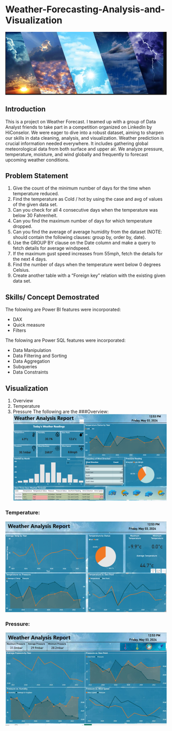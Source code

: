 # Weather-Forecasting-Analysis-and-Visualization

![image](Weather_forcast..PNG)

## Introduction
This is a  project on Weather Forecast. I teamed up with a group of Data Analyst friends to take part in a competition organized on LinkedIn by HiConselor. We were eager to dive into a robust dataset, aiming to sharpen our skills in data cleaning, analysis, and visualization. 
Weather prediction is crucial information needed everywhere. It includes gathering global meteorological data from both surface and upper air. We analyze pressure, temperature, moisture, and wind globally and frequently to forecast upcoming weather conditions.

## Problem Statement
1. Give the count of the minimum number of days for the time when temperature reduced.
2. Find the temperature as Cold / hot by using the case and avg of values of the given data set.
3. Can you check for all 4 consecutive days when the temperature was below 30 Fahrenheit.
4. Can you find the maximum number of days for which temperature dropped.
5. Can you find the average of average humidity from the dataset (NOTE: should contain the following clauses: group by, order by, date).
6. Use the GROUP BY clause on the Date column and make a query to fetch details for average windspeed.
7. If the maximum gust speed increases from 55mph, fetch the details for the next 4 days.
8. Find the number of days when the temperature went below 0 degrees Celsius.
9. Create another table with a “Foreign key” relation with the existing given data set.

## Skills/ Concept Demostrated
The folowing are Power BI features were incorporated:
- DAX
- Quick measure
- Filters
  
The folowing are Power SQL features were incorporated:
- Data Manipulation
- Data Filtering and Sorting
- Data Aggregation
- Subqueries
- Data Constraints

## Visualization
1. Overview
2. Temperature
3. Pressure
The following are the
###Overview: 
![](Dashboard1.PNG)

### Temperature:
![](Dashoard2.PNG)

### Pressure:
![](Dashboard3.JPG)

